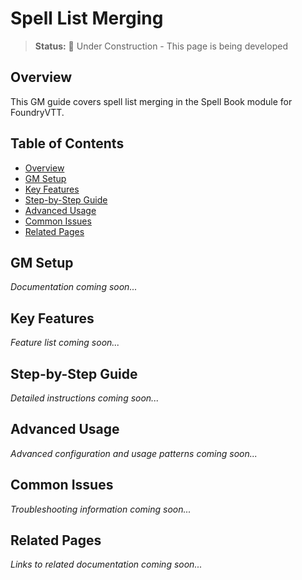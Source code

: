 # Spell List Merging

> **Status:** 🚧 Under Construction - This page is being developed

## Overview

This GM guide covers spell list merging in the Spell Book module for FoundryVTT.

## Table of Contents

- [Overview](#overview)
- [GM Setup](#gm-setup)
- [Key Features](#key-features)
- [Step-by-Step Guide](#step-by-step-guide)
- [Advanced Usage](#advanced-usage)
- [Common Issues](#common-issues)
- [Related Pages](#related-pages)

## GM Setup

*Documentation coming soon...*

## Key Features

*Feature list coming soon...*

## Step-by-Step Guide

*Detailed instructions coming soon...*

## Advanced Usage

*Advanced configuration and usage patterns coming soon...*

## Common Issues

*Troubleshooting information coming soon...*

## Related Pages

*Links to related documentation coming soon...*
